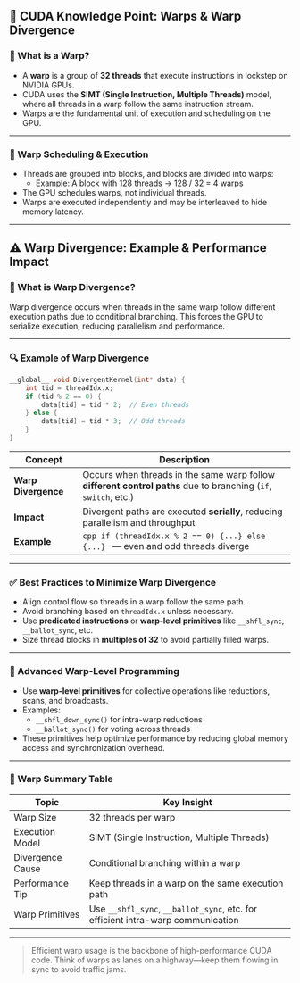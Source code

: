 ## 🧠 CUDA Knowledge Point: Warps & Warp Divergence

### 🔹 What is a Warp?

- A **warp** is a group of **32 threads** that execute instructions in lockstep on NVIDIA GPUs.
- CUDA uses the **SIMT (Single Instruction, Multiple Threads)** model, where all threads in a warp follow the same instruction stream.
- Warps are the fundamental unit of execution and scheduling on the GPU.

---

### 🔸 Warp Scheduling & Execution

- Threads are grouped into blocks, and blocks are divided into warps:
  - Example: A block with 128 threads → 128 / 32 = 4 warps
- The GPU schedules warps, not individual threads.
- Warps are executed independently and may be interleaved to hide memory latency.

---
## ⚠️ Warp Divergence: Example & Performance Impact

### 🔸 What is Warp Divergence?

Warp divergence occurs when threads in the same warp follow different execution paths due to conditional branching. This forces the GPU to serialize execution, reducing parallelism and performance.

---

### 🔍 Example of Warp Divergence

```cpp
__global__ void DivergentKernel(int* data) {
    int tid = threadIdx.x;
    if (tid % 2 == 0) {
        data[tid] = tid * 2;  // Even threads
    } else {
        data[tid] = tid * 3;  // Odd threads
    }
}
```
| Concept           | Description |
|------------------|-------------|
| **Warp Divergence** | Occurs when threads in the same warp follow **different control paths** due to branching (`if`, `switch`, etc.) |
| **Impact**        | Divergent paths are executed **serially**, reducing parallelism and throughput |
| **Example**       | ```cpp if (threadIdx.x % 2 == 0) {...} else {...} ``` — even and odd threads diverge |

---

### ✅ Best Practices to Minimize Warp Divergence

- Align control flow so threads in a warp follow the same path.
- Avoid branching based on `threadIdx.x` unless necessary.
- Use **predicated instructions** or **warp-level primitives** like `__shfl_sync`, `__ballot_sync`, etc.
- Size thread blocks in **multiples of 32** to avoid partially filled warps.

---

### 🔧 Advanced Warp-Level Programming

- Use **warp-level primitives** for collective operations like reductions, scans, and broadcasts.
- Examples:
  - `__shfl_down_sync()` for intra-warp reductions
  - `__ballot_sync()` for voting across threads
- These primitives help optimize performance by reducing global memory access and synchronization overhead.

---

### 📌 Warp Summary Table

| Topic             | Key Insight |
|------------------|-------------|
| Warp Size         | 32 threads per warp |
| Execution Model   | SIMT (Single Instruction, Multiple Threads) |
| Divergence Cause  | Conditional branching within a warp |
| Performance Tip   | Keep threads in a warp on the same execution path |
| Warp Primitives   | Use `__shfl_sync`, `__ballot_sync`, etc. for efficient intra-warp communication |

---

> Efficient warp usage is the backbone of high-performance CUDA code. Think of warps as lanes on a highway—keep them flowing in sync to avoid traffic jams.
